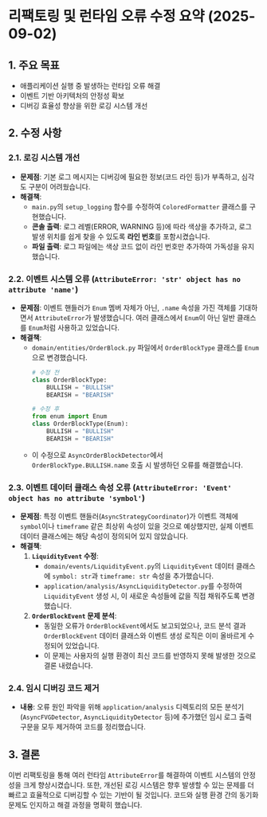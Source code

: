 # 리팩토링 및 런타임 오류 수정 요약 (2025-09-02)

## 1. 주요 목표
- 애플리케이션 실행 중 발생하는 런타임 오류 해결
- 이벤트 기반 아키텍처의 안정성 확보
- 디버깅 효율성 향상을 위한 로깅 시스템 개선

## 2. 수정 사항

### 2.1. 로깅 시스템 개선
- **문제점**: 기본 로그 메시지는 디버깅에 필요한 정보(코드 라인 등)가 부족하고, 심각도 구분이 어려웠습니다.
- **해결책**:
    - `main.py`의 `setup_logging` 함수를 수정하여 `ColoredFormatter` 클래스를 구현했습니다.
    - **콘솔 출력**: 로그 레벨(ERROR, WARNING 등)에 따라 색상을 추가하고, 로그 발생 위치를 쉽게 찾을 수 있도록 **라인 번호**를 포함시켰습니다.
    - **파일 출력**: 로그 파일에는 색상 코드 없이 라인 번호만 추가하여 가독성을 유지했습니다.

### 2.2. 이벤트 시스템 오류 (`AttributeError: 'str' object has no attribute 'name'`)
- **문제점**: 이벤트 핸들러가 `Enum` 멤버 자체가 아닌, `.name` 속성을 가진 객체를 기대하면서 `AttributeError`가 발생했습니다. 여러 클래스에서 `Enum`이 아닌 일반 클래스를 `Enum`처럼 사용하고 있었습니다.
- **해결책**:
    - `domain/entities/OrderBlock.py` 파일에서 `OrderBlockType` 클래스를 `Enum`으로 변경했습니다.
      ```python
      # 수정 전
      class OrderBlockType:
          BULLISH = "BULLISH"
          BEARISH = "BEARISH"

      # 수정 후
      from enum import Enum
      class OrderBlockType(Enum):
          BULLISH = "BULLISH"
          BEARISH = "BEARISH"
      ```
    - 이 수정으로 `AsyncOrderBlockDetector`에서 `OrderBlockType.BULLISH.name` 호출 시 발생하던 오류를 해결했습니다.

### 2.3. 이벤트 데이터 클래스 속성 오류 (`AttributeError: 'Event' object has no attribute 'symbol'`)
- **문제점**: 특정 이벤트 핸들러(`AsyncStrategyCoordinator`)가 이벤트 객체에 `symbol`이나 `timeframe` 같은 최상위 속성이 있을 것으로 예상했지만, 실제 이벤트 데이터 클래스에는 해당 속성이 정의되어 있지 않았습니다.
- **해결책**:
    1. **`LiquidityEvent` 수정**:
        - `domain/events/LiquidityEvent.py`의 `LiquidityEvent` 데이터 클래스에 `symbol: str`과 `timeframe: str` 속성을 추가했습니다.
        - `application/analysis/AsyncLiquidityDetector.py`를 수정하여 `LiquidityEvent` 생성 시, 이 새로운 속성들에 값을 직접 채워주도록 변경했습니다.
    2. **`OrderBlockEvent` 문제 분석**:
        - 동일한 오류가 `OrderBlockEvent`에서도 보고되었으나, 코드 분석 결과 `OrderBlockEvent` 데이터 클래스와 이벤트 생성 로직은 이미 올바르게 수정되어 있었습니다.
        - 이 문제는 사용자의 실행 환경이 최신 코드를 반영하지 못해 발생한 것으로 결론 내렸습니다.

### 2.4. 임시 디버깅 코드 제거
- **내용**: 오류 원인 파악을 위해 `application/analysis` 디렉토리의 모든 분석기(`AsyncFVGDetector`, `AsyncLiquidityDetector` 등)에 추가했던 임시 로그 출력 구문을 모두 제거하여 코드를 정리했습니다.

## 3. 결론
이번 리팩토링을 통해 여러 런타임 `AttributeError`를 해결하여 이벤트 시스템의 안정성을 크게 향상시켰습니다. 또한, 개선된 로깅 시스템은 향후 발생할 수 있는 문제를 더 빠르고 효율적으로 디버깅할 수 있는 기반이 될 것입니다. 코드와 실행 환경 간의 동기화 문제도 인지하고 해결 과정을 명확히 했습니다.
